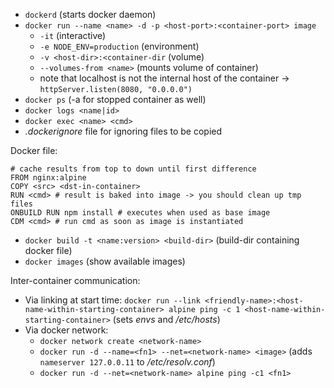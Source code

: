 - `dockerd` (starts docker daemon)
- `docker run --name <name> -d -p <host-port>:<container-port> image`
  - `-it` (interactive)
  - `-e NODE_ENV=production` (environment)
  - `-v <host-dir>:<container-dir` (volume)
  - `--volumes-from <name>` (mounts volume of <name> container)
  - note that localhost is not the internal host of the container -> `httpServer.listen(8080, "0.0.0.0")`
- `docker ps` (-a for stopped container as well)
- `docker logs <name|id>`
- `docker exec <name> <cmd>`
- _.dockerignore_ file for ignoring files to be copied

Docker file:
```
# cache results from top to down until first difference
FROM nginx:alpine
COPY <src> <dst-in-container>
RUN <cmd> # result is baked into image -> you should clean up tmp files
ONBUILD RUN npm install # executes when used as base image
CDM <cmd> # run cmd as soon as image is instantiated
```

- `docker build -t <name:version> <build-dir>` (build-dir containing docker file)
- `docker images` (show available images)

Inter-container communication:
- Via linking at start time: `docker run --link <friendly-name>:<host-name-within-starting-container> alpine ping -c 1 <host-name-within-starting-container>` (sets _envs_ and _/etc/hosts_)
- Via docker network:
  - `docker network create <network-name>`
  - `docker run -d --name=<fn1> --net=<network-name> <image>` (adds `nameserver 127.0.0.11` to _/etc/resolv.conf_)
  - `docker run -d --net=<network-name> alpine ping -c1 <fn1>`

